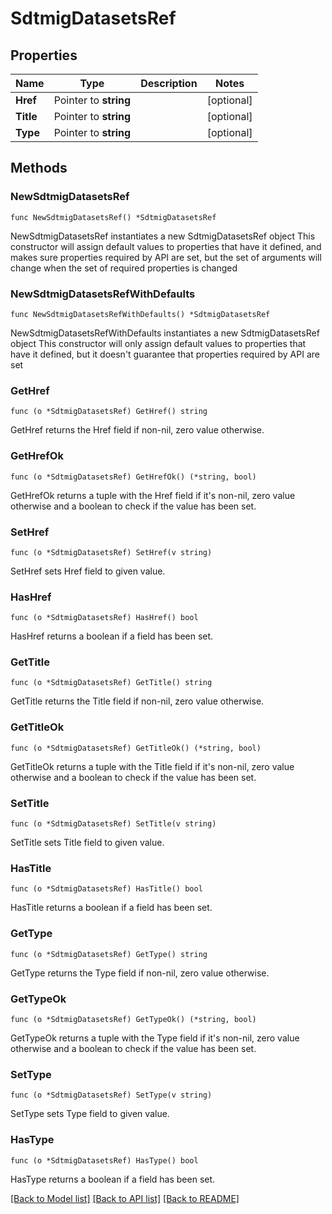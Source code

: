 # SdtmigDatasetsRef

## Properties

Name | Type | Description | Notes
------------ | ------------- | ------------- | -------------
**Href** | Pointer to **string** |  | [optional] 
**Title** | Pointer to **string** |  | [optional] 
**Type** | Pointer to **string** |  | [optional] 

## Methods

### NewSdtmigDatasetsRef

`func NewSdtmigDatasetsRef() *SdtmigDatasetsRef`

NewSdtmigDatasetsRef instantiates a new SdtmigDatasetsRef object
This constructor will assign default values to properties that have it defined,
and makes sure properties required by API are set, but the set of arguments
will change when the set of required properties is changed

### NewSdtmigDatasetsRefWithDefaults

`func NewSdtmigDatasetsRefWithDefaults() *SdtmigDatasetsRef`

NewSdtmigDatasetsRefWithDefaults instantiates a new SdtmigDatasetsRef object
This constructor will only assign default values to properties that have it defined,
but it doesn't guarantee that properties required by API are set

### GetHref

`func (o *SdtmigDatasetsRef) GetHref() string`

GetHref returns the Href field if non-nil, zero value otherwise.

### GetHrefOk

`func (o *SdtmigDatasetsRef) GetHrefOk() (*string, bool)`

GetHrefOk returns a tuple with the Href field if it's non-nil, zero value otherwise
and a boolean to check if the value has been set.

### SetHref

`func (o *SdtmigDatasetsRef) SetHref(v string)`

SetHref sets Href field to given value.

### HasHref

`func (o *SdtmigDatasetsRef) HasHref() bool`

HasHref returns a boolean if a field has been set.

### GetTitle

`func (o *SdtmigDatasetsRef) GetTitle() string`

GetTitle returns the Title field if non-nil, zero value otherwise.

### GetTitleOk

`func (o *SdtmigDatasetsRef) GetTitleOk() (*string, bool)`

GetTitleOk returns a tuple with the Title field if it's non-nil, zero value otherwise
and a boolean to check if the value has been set.

### SetTitle

`func (o *SdtmigDatasetsRef) SetTitle(v string)`

SetTitle sets Title field to given value.

### HasTitle

`func (o *SdtmigDatasetsRef) HasTitle() bool`

HasTitle returns a boolean if a field has been set.

### GetType

`func (o *SdtmigDatasetsRef) GetType() string`

GetType returns the Type field if non-nil, zero value otherwise.

### GetTypeOk

`func (o *SdtmigDatasetsRef) GetTypeOk() (*string, bool)`

GetTypeOk returns a tuple with the Type field if it's non-nil, zero value otherwise
and a boolean to check if the value has been set.

### SetType

`func (o *SdtmigDatasetsRef) SetType(v string)`

SetType sets Type field to given value.

### HasType

`func (o *SdtmigDatasetsRef) HasType() bool`

HasType returns a boolean if a field has been set.


[[Back to Model list]](../README.md#documentation-for-models) [[Back to API list]](../README.md#documentation-for-api-endpoints) [[Back to README]](../README.md)


